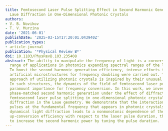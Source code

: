 ```yaml
---
title: Femtosecond Laser Pulse Splitting Effect in Second Harmonic Generation under
  Laue Diffraction in One-Dimensional Photonic Crystals
authors:
- V. B. Novikov
- T. V. Murzina
date: '2021-06-01'
publishDate: '2025-03-15T17:20:01.043940Z'
publication_types:
- article-journal
publication: '*Physical Review B*'
doi: 10.1103/PhysRevB.103.235408
abstract: The ability to manipulate the frequency of light is a cornerstone of a wide
  range of applications in photonics expanding spectral ranges of the light sources.
  To boost the second harmonic generation efficiency, intense efforts toward exploiting
  artificial microstructures for frequency doubling were carried out. The sought-after
  approach of utilizing photonic crystals is inspired by their unusual light dispersion.
  In such structures, the dynamics of the field of femtosecond laser pulses is of
  paramount importance for frequency conversion. In this work, we investigate the
  phase-matched second harmonic generation under the effect of diffraction-induced
  femtosecond laser pulse splitting in one-dimensional photonic crystals at the Bragg
  diffraction in the Laue geometry. We demonstrate that the interaction of the two
  pulses at the fundamental frequency that appears in photonic crystals through the
  dynamical light diffraction leads to a nonmonotonic dependence of the frequency
  up-conversion efficiency with respect to the laser pulse duration, thus allowing
  to increase the second harmonic power by tuning the pulse duration.
---
```

